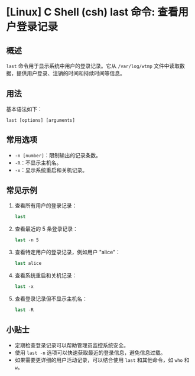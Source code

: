 # [Linux] C Shell (csh) last 命令: 查看用户登录记录

## 概述
`last` 命令用于显示系统中用户的登录记录。它从 `/var/log/wtmp` 文件中读取数据，提供用户登录、注销的时间和持续时间等信息。

## 用法
基本语法如下：
```
last [options] [arguments]
```

## 常用选项
- `-n [number]`：限制输出的记录条数。
- `-R`：不显示主机名。
- `-x`：显示系统重启和关机记录。

## 常见示例
1. 查看所有用户的登录记录：
   ```csh
   last
   ```

2. 查看最近的 5 条登录记录：
   ```csh
   last -n 5
   ```

3. 查看特定用户的登录记录，例如用户 "alice"：
   ```csh
   last alice
   ```

4. 查看系统重启和关机记录：
   ```csh
   last -x
   ```

5. 查看登录记录但不显示主机名：
   ```csh
   last -R
   ```

## 小贴士
- 定期检查登录记录可以帮助管理员监控系统安全。
- 使用 `last -n` 选项可以快速获取最近的登录信息，避免信息过载。
- 如果需要更详细的用户活动记录，可以结合使用 `last` 和其他命令，如 `who` 和 `w`。